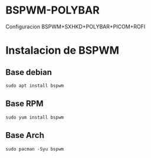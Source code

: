 # BSPWM-POLYBAR
Configuracion BSPWM+SXHKD+POLYBAR+PICOM+ROFI

<h1>Instalacion de BSPWM</h1>

<h2>Base debian</h2>
<code>sudo apt install bspwm</code>

<h2>Base RPM</h2>
<code>sudo yum install bspwm</code>

<h2>Base Arch</h2>
<code>sudo pacman -Syu bspwm</code>
